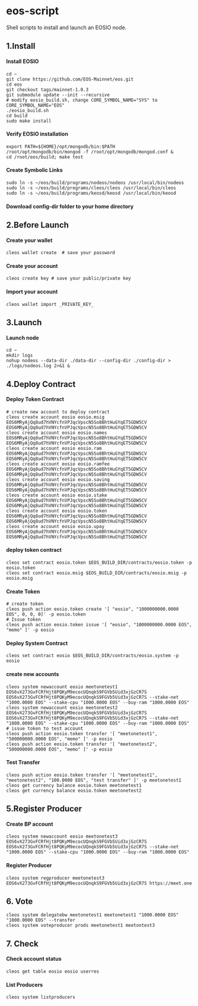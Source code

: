 # eos-script

Shell scripts to install and launch an EOSIO node.

## 1.Install

#### Install EOSIO
```
cd ~
git clone https://github.com/EOS-Mainnet/eos.git
cd eos
git checkout tags/mainnet-1.0.3
git submodule update --init --recursive
# modify eosio_build.sh, change CORE_SYMBOL_NAME="SYS" to CORE_SYMBOL_NAME="EOS"
./eosio_build.sh
cd build
sudo make install
```


#### Verify EOSIO installation
```
export PATH=${HOME}/opt/mongodb/bin:$PATH
/root/opt/mongodb/bin/mongod -f /root/opt/mongodb/mongod.conf &
cd /root/eos/build; make test
```


#### Create Symbolic Links
```
sudo ln -s ~/eos/build/programs/nodeos/nodeos /usr/local/bin/nodeos
sudo ln -s ~/eos/build/programs/cleos/cleos /usr/local/bin/cleos
sudo ln -s ~/eos/build/programs/keosd/keosd /usr/local/bin/keosd
```

#### Download config-dir folder to your home directory


## 2.Before Launch

#### Create your wallet
```
cleos wallet create  # save your password
```


#### Create your account
```
cleos create key # save your public/private key
```


#### Import your account 
```
cleos wallet import _PRIVATE_KEY_
```


## 3.Launch

#### Launch node
```
cd ~
mkdir logs
nohup nodeos --data-dir ./data-dir --config-dir ./config-dir > ./logs/nodeos.log 2>&1 &
```

## 4.Deploy Contract

#### Deploy Token Contract
```
# create new account to deploy contract
cleos create account eosio eosio.msig EOS6MRyAjQq8ud7hVNYcfnVPJqcVpscN5So8BhtHuGYqET5GDW5CV EOS6MRyAjQq8ud7hVNYcfnVPJqcVpscN5So8BhtHuGYqET5GDW5CV
cleos create account eosio eosio.names EOS6MRyAjQq8ud7hVNYcfnVPJqcVpscN5So8BhtHuGYqET5GDW5CV EOS6MRyAjQq8ud7hVNYcfnVPJqcVpscN5So8BhtHuGYqET5GDW5CV
cleos create account eosio eosio.ram EOS6MRyAjQq8ud7hVNYcfnVPJqcVpscN5So8BhtHuGYqET5GDW5CV EOS6MRyAjQq8ud7hVNYcfnVPJqcVpscN5So8BhtHuGYqET5GDW5CV
cleos create account eosio eosio.ramfee EOS6MRyAjQq8ud7hVNYcfnVPJqcVpscN5So8BhtHuGYqET5GDW5CV EOS6MRyAjQq8ud7hVNYcfnVPJqcVpscN5So8BhtHuGYqET5GDW5CV
cleos create account eosio eosio.saving EOS6MRyAjQq8ud7hVNYcfnVPJqcVpscN5So8BhtHuGYqET5GDW5CV EOS6MRyAjQq8ud7hVNYcfnVPJqcVpscN5So8BhtHuGYqET5GDW5CV
cleos create account eosio eosio.stake EOS6MRyAjQq8ud7hVNYcfnVPJqcVpscN5So8BhtHuGYqET5GDW5CV EOS6MRyAjQq8ud7hVNYcfnVPJqcVpscN5So8BhtHuGYqET5GDW5CV
cleos create account eosio eosio.token EOS6MRyAjQq8ud7hVNYcfnVPJqcVpscN5So8BhtHuGYqET5GDW5CV EOS6MRyAjQq8ud7hVNYcfnVPJqcVpscN5So8BhtHuGYqET5GDW5CV
cleos create account eosio eosio.upay EOS6MRyAjQq8ud7hVNYcfnVPJqcVpscN5So8BhtHuGYqET5GDW5CV EOS6MRyAjQq8ud7hVNYcfnVPJqcVpscN5So8BhtHuGYqET5GDW5CV
```
    
#### deploy token contract
```
cleos set contract eosio.token $EOS_BUILD_DIR/contracts/eosio.token -p eosio.token
cleos set contract eosio.msig $EOS_BUILD_DIR/contracts/eosio.msig -p eosio.msig
```

#### Create Token
```
# create token
cleos push action eosio.token create '[ "eosio", "1000000000.0000 EOS", 0, 0, 0]' -p eosio.token 
# Issue token
cleos push action eosio.token issue '[ "eosio", "1000000000.0000 EOS", "memo" ]' -p eosio

```

#### Deploy System Contract
```
cleos set contract eosio $EOS_BUILD_DIR/contracts/eosio.system -p eosio
```

#### create new accounts
```
cleos system newaccount eosio meetonetest1 EOS6vX273GvFCRfHjt8PQKyM9ecocUQnqkS9FGVb5Uid3xjGzCR7S EOS6vX273GvFCRfHjt8PQKyM9ecocUQnqkS9FGVb5Uid3xjGzCR7S --stake-net "1000.0000 EOS" --stake-cpu "1000.0000 EOS" --buy-ram "1000.0000 EOS"
cleos system newaccount eosio meetonetest2 EOS6vX273GvFCRfHjt8PQKyM9ecocUQnqkS9FGVb5Uid3xjGzCR7S EOS6vX273GvFCRfHjt8PQKyM9ecocUQnqkS9FGVb5Uid3xjGzCR7S --stake-net "1000.0000 EOS" --stake-cpu "1000.0000 EOS" --buy-ram "1000.0000 EOS"
# issue token to test account
cleos push action eosio.token transfer '[ "meetonetest1", "500000000.0000 EOS", "memo" ]' -p eosio
cleos push action eosio.token transfer '[ "meetonetest2", "500000000.0000 EOS", "memo" ]' -p eosio
```

#### Test Transfer
```
cleos push action eosio.token transfer '[ "meetonetest1", "meetonetest2", "100.0000 EOS", "test transfer" ]' -p meetonetest1
cleos get currency balance eosio.token meetonetest1
cleos get currency balance eosio.token meetonetest2
```

## 5.Register Producer

#### Create BP account
```
cleos system newaccount eosio meetonetest3 EOS6vX273GvFCRfHjt8PQKyM9ecocUQnqkS9FGVb5Uid3xjGzCR7S EOS6vX273GvFCRfHjt8PQKyM9ecocUQnqkS9FGVb5Uid3xjGzCR7S --stake-net "1000.0000 EOS" --stake-cpu "1000.0000 EOS" --buy-ram "1000.0000 EOS"
```


#### Register Producer
```
cleos system regproducer meetonetest3 EOS6vX273GvFCRfHjt8PQKyM9ecocUQnqkS9FGVb5Uid3xjGzCR7S https://meet.one
```

## 6. Vote

```
cleos system delegatebw meetonetest1 meetonetest1 "1000.0000 EOS" "1000.0000 EOS" --transfer
cleos system voteproducer prods meetonetest1 meetontest3
```

## 7. Check

#### Check account status
```
cleos get table eosio eosio userres
```

#### List Producers
```
cleos system listproducers
```
